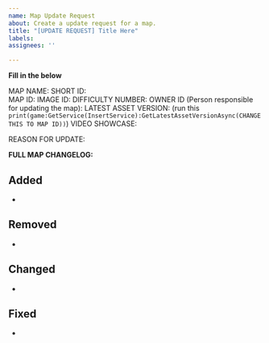 ```yaml
---
name: Map Update Request
about: Create a update request for a map.
title: "[UPDATE REQUEST] Title Here"
labels: 
assignees: ''

---
```


**Fill in the below**

MAP NAME:
SHORT ID:  
MAP ID: 
IMAGE ID: 
DIFFICULTY NUMBER:
OWNER ID (Person responsible for updating the map):
LATEST ASSET VERSION: (run this `print(game:GetService(InsertService):GetLatestAssetVersionAsync(CHANGE THIS TO MAP ID))`)
VIDEO SHOWCASE:

REASON FOR UPDATE:

**FULL MAP CHANGELOG:**

## Added
 *

## Removed
 * 

## Changed
 *

## Fixed
 *

